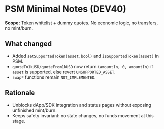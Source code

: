 # PSM Minimal Notes (DEV40)
**Scope:** Token whitelist + dummy quotes. No economic logic, no transfers, no mint/burn.

## What changed
- Added `setSupportedToken(asset,bool)` and `isSupportedToken(asset)` in PSM.
- `quoteTo1kUSD/quoteFrom1kUSD` now return `(amountIn, 0, amountIn)` if `asset` is supported, else revert `UNSUPPORTED_ASSET`.
- `swap*` functions remain `NOT_IMPLEMENTED`.

## Rationale
- Unblocks dApp/SDK integration and status pages without exposing unfinished mint/burn.
- Keeps safety invariant: no state changes, no funds movement at this stage.
